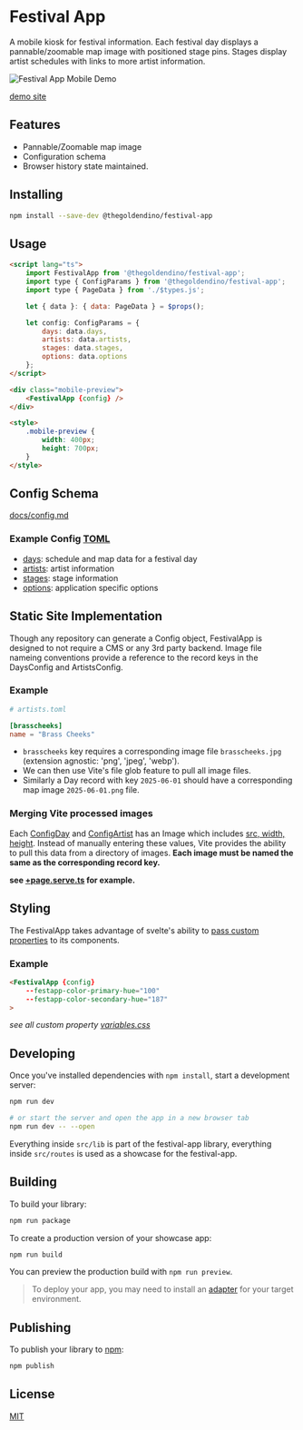 # Festival App

A mobile kiosk for festival information. Each festival day displays a pannable/zoomable map image with positioned stage pins.
Stages display artist schedules with links to more artist information.

![Festival App Mobile Demo](https://ik.imagekit.io/thegoldendino/goldendino/festival-app-demo_wZDf1xAXB.gif?updatedAt=1735724073459&tr=w-300)

[demo site](https://festival-app-dev.netlify.app/)

## Features

- Pannable/Zoomable map image
- Configuration schema
- Browser history state maintained.

## Installing

```sh
npm install --save-dev @thegoldendino/festival-app
```

## Usage

```html
<script lang="ts">
	import FestivalApp from '@thegoldendino/festival-app';
	import type { ConfigParams } from '@thegoldendino/festival-app';
	import type { PageData } from './$types.js';

	let { data }: { data: PageData } = $props();

	let config: ConfigParams = {
		days: data.days,
		artists: data.artists,
		stages: data.stages,
		options: data.options
	};
</script>

<div class="mobile-preview">
	<FestivalApp {config} />
</div>

<style>
	.mobile-preview {
		width: 400px;
		height: 700px;
	}
</style>

```

## Config Schema

[docs/config.md](./docs/config.md)

### Example Config [TOML](https://toml.io)

- [days](./src/data/days.toml): schedule and map data for a festival day
- [artists](./src/data/artists.toml): artist information
- [stages](./src/data/stages.toml): stage information
- [options](./src/data/options.toml): application specific options

## Static Site Implementation

Though any repository can generate a Config object, FestivalApp is designed to not require a CMS or any 3rd party backend.
Image file nameing conventions provide a reference to the record keys in the DaysConfig and ArtistsConfig.

### Example

```toml
# artists.toml

[brasscheeks]
name = "Brass Cheeks"
```

- `brasscheeks` key requires a corresponding image file `brasscheeks.jpg` (extension agnostic: 'png', 'jpeg', 'webp'). 
- We can then use Vite's file glob feature to pull all image files.
- Similarly a Day record with key `2025-06-01` should have a corresponding map image `2025-06-01.png` file.

### Merging Vite processed images

Each [ConfigDay](./docs/config.md#configday) and [ConfigArtist](./docs/config.md#configartist) has an Image which includes [src, width, height](./docs/config.md#image). Instead of manually entering these values, Vite provides the ability to pull this data from a directory of images. **Each image must be named the same as the corresponding record key.**

__see [+page.serve.ts](./src/routes/+page.server.ts) for example.__

## Styling

The FestivalApp takes advantage of svelte's ability to [pass custom properties](https://svelte.dev/docs/svelte/custom-properties) to its components.

### Example


```html
<FestivalApp {config}
	--festapp-color-primary-hue="100"
	--festapp-color-secondary-hue="187"
>
```

_see all custom property [variables.css](./src/lib/styles/variables.css)_


## Developing

Once you've installed dependencies with `npm install`, start a development server:

```bash
npm run dev

# or start the server and open the app in a new browser tab
npm run dev -- --open
```

Everything inside `src/lib` is part of the festival-app library, everything inside `src/routes` is used as a showcase for the festival-app.

## Building

To build your library:

```bash
npm run package
```

To create a production version of your showcase app:

```bash
npm run build
```

You can preview the production build with `npm run preview`.

> To deploy your app, you may need to install an [adapter](https://svelte.dev/docs/kit/adapters) for your target environment.

## Publishing

To publish your library to [npm](https://www.npmjs.com):

```bash
npm publish
```

## License

[MIT](LICENSE.md)